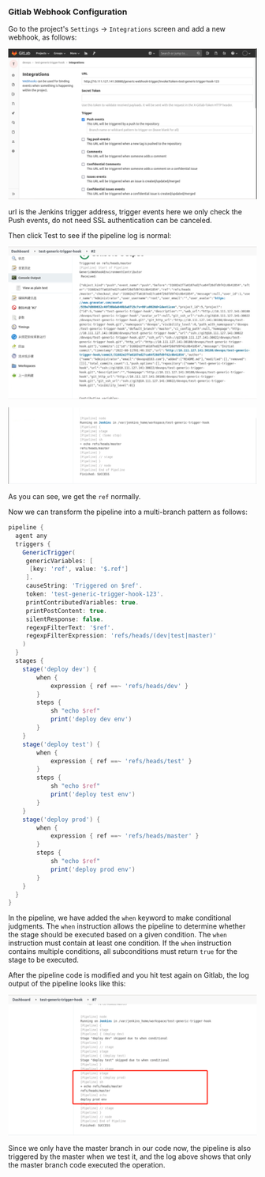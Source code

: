 ### Gitlab Webhook Configuration

Go to the project's `Settings` -> `Integrations` screen and add a new webhook, as follows:

![图片描述](assets/lab-configuring-jenkins-and-gitlab-for-integration-interaction-9-0.png)

url is the Jenkins trigger address, trigger events here we only check the Push events, do not need SSL authentication can be canceled.

Then click Test to see if the pipeline log is normal:

![图片描述](assets/lab-configuring-jenkins-and-gitlab-for-integration-interaction-9-1.png)

![图片描述](assets/lab-configuring-jenkins-and-gitlab-for-integration-interaction-9-2.png)

As you can see, we get the `ref` normally.

Now we can transform the pipeline into a multi-branch pattern as follows:

```groovy
pipeline {
  agent any
  triggers {
    GenericTrigger(
     genericVariables: [
      [key: 'ref', value: '$.ref']
     ].
     causeString: 'Triggered on $ref'.
     token: 'test-generic-trigger-hook-123'.
     printContributedVariables: true.
     printPostContent: true.
     silentResponse: false.
     regexpFilterText: '$ref'.
     regexpFilterExpression: 'refs/heads/(dev|test|master)'
    )
  }
  stages {
    stage('deploy dev') {
        when {
            expression { ref ==~ 'refs/heads/dev' }
        }
        steps {
            sh "echo $ref"
            print('deploy dev env')
        }
    }
    stage('deploy test') {
        when {
            expression { ref ==~ 'refs/heads/test' }
        }
        steps {
            sh "echo $ref"
            print('deploy test env')
        }
    }
    stage('deploy prod') {
        when {
            expression { ref ==~ 'refs/heads/master' }
        }
        steps {
            sh "echo $ref"
            print('deploy prod env')
        }
    }
  }
}
```

In the pipeline, we have added the `when` keyword to make conditional judgments. The `when` instruction allows the pipeline to determine whether the stage should be executed based on a given condition. The `when` instruction must contain at least one condition. If the `when` instruction contains multiple conditions, all subconditions must return `true` for the stage to be executed.

After the pipeline code is modified and you hit test again on Gitlab, the log output of the pipeline looks like this:

![图片描述](assets/lab-configuring-jenkins-and-gitlab-for-integration-interaction-9-3.png)

Since we only have the master branch in our code now, the pipeline is also triggered by the master when we test it, and the log above shows that only the master branch code executed the operation.
